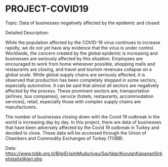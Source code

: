 # PROJECT-COVID19
Topic: Data of businesses negatively affected by the epidemic and closed

Detailed Description: 

  While the population affected by the COVID-19 virus continues to increase rapidly, we do not yet have any evidence that the virus is under control. Worldwide, the concern created by the global epidemic is increasing and businesses are seriously affected by this situation. Employees are encouraged to work from home whenever possible, shopping malls and restaurants are closing, and travel and tourism revenues collapse on a global scale. While global supply chains are seriously affected, it is observed that production has been completely stopped in some sectors, especially automotive. It can be said that almost all sectors are negatively affected by the process. These prominent sectors are; transportation (airlines, bus companies), service (hotels, restaurants, accommodation services), retail,
especially those with complex supply chains are manufacturers. 
 
 The number of businesses closing down with the Covid 19 outbreak in the world is increasing day by day. In this project, there are data of businesses that have been adversely affected by the Covid 19 outbreak in Turkey and decided to close. These data will be accessed through the Union of Chambers and Commodity Exchanges of Turkey (TOBB).

Data: https://www.tobb.org.tr/BilgiErisimMudurlugu/Sayfalar/KurulanKapananSirketistatistikleri.php


